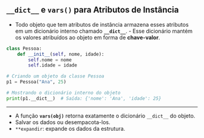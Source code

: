 ## `__dict__` e `vars()` para Atributos de Instância
- Todo objeto que tem atributos de instância armazena esses atributos em um dicionário interno chamado **`__dict__`**. - Esse dicionário mantém os valores atribuídos ao objeto em forma de **chave-valor**.

```python
class Pessoa:
    def __init__(self, nome, idade):
        self.nome = nome
        self.idade = idade

# Criando um objeto da classe Pessoa
p1 = Pessoa("Ana", 25)

# Mostrando o dicionário interno do objeto
print(p1.__dict__)  # Saída: {'nome': 'Ana', 'idade': 25}
```
---

- A função **`vars(obj)`** retorna exatamente o dicionário `__dict__` do objeto.
- Salvar os dados ou desempacota-los. 
- ``**expandir``: expande os dados da estrutura.